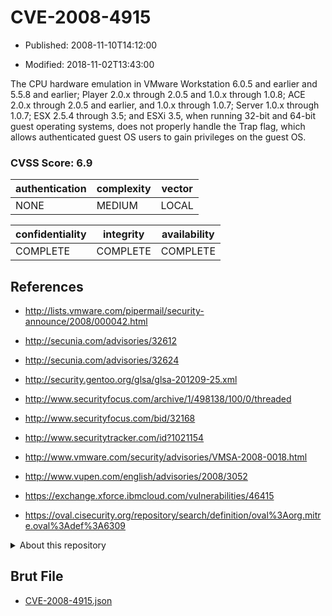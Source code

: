 # CVE-2008-4915

- Published: 2008-11-10T14:12:00

- Modified: 2018-11-02T13:43:00

The CPU hardware emulation in VMware Workstation 6.0.5 and earlier and 5.5.8 and earlier; Player 2.0.x through 2.0.5 and 1.0.x through 1.0.8; ACE 2.0.x through 2.0.5 and earlier, and 1.0.x through 1.0.7; Server 1.0.x through 1.0.7; ESX 2.5.4 through 3.5; and ESXi 3.5, when running 32-bit and 64-bit guest operating systems, does not properly handle the Trap flag, which allows authenticated guest OS users to gain privileges on the guest OS.

### CVSS Score: **6.9**

| authentication | complexity | vector |
| --- | --- | --- |
| NONE | MEDIUM | LOCAL |

| confidentiality | integrity | availability |
| --- | --- | --- |
| COMPLETE | COMPLETE | COMPLETE |

## References

* http://lists.vmware.com/pipermail/security-announce/2008/000042.html

* http://secunia.com/advisories/32612

* http://secunia.com/advisories/32624

* http://security.gentoo.org/glsa/glsa-201209-25.xml

* http://www.securityfocus.com/archive/1/498138/100/0/threaded

* http://www.securityfocus.com/bid/32168

* http://www.securitytracker.com/id?1021154

* http://www.vmware.com/security/advisories/VMSA-2008-0018.html

* http://www.vupen.com/english/advisories/2008/3052

* https://exchange.xforce.ibmcloud.com/vulnerabilities/46415

* https://oval.cisecurity.org/repository/search/definition/oval%3Aorg.mitre.oval%3Adef%3A6309

<details>
<summary>About this repository</summary> 

  This repository is part of the project [Live Hack CVE](https://github.com/Live-Hack-CVE). Main website can be found [www.live-hack.org](https://www.live-hack.org) 
  
  Made by [Sn0wAlice](https://github.com/Sn0wAlice) for the people that care about security and need to have a feed of the latest CVEs. Hope you enjoy it, don't forget to star the repo and follow me on [Twitter](https://twitter.com/Sn0wAlice) and [Github](https://github.com/Sn0wAlice). And that is my [personnal website](https://www.alice-snow.me/)

  - [Home Page](https://github.com/Live-Hack-CVE)
  - [Framework](https://github.com/Live-Hack-CVE/cve-framework)
  - [CVE database](https://github.com/Live-Hack-CVE/full_database)
  - [Changelog](https://github.com/Live-Hack-CVE/Changelog)
</details>

## Brut File

* [CVE-2008-4915.json](https://raw.githubusercontent.com/Live-Hack-CVE/full_database/main/cves/2008/CVE-2008-4915.json)

